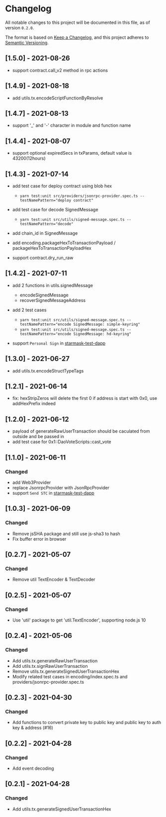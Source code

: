 # Changelog

All notable changes to this project will be documented in this file, as of version `0.2.0`.

The format is based on [Keep a Changelog](https://keepachangelog.com/en/1.0.0/),
and this project adheres to [Semantic Versioning](https://semver.org/spec/v2.0.0.html).

## [1.5.0] - 2021-08-26
- support contract.call_v2 method in rpc actions

## [1.4.9] - 2021-08-18
- add utils.tx.encodeScriptFunctionByResolve

## [1.4.7] - 2021-08-13
- support '_' and '-' character in module and function name

## [1.4.4] - 2021-08-07
- support optional expiredSecs in txParams, default value is 43200(12hours)

## [1.4.3] - 2021-07-14
- add test case for deploy contract using blob hex
    * `yarn test:unit src/providers/jsonrpc-provider.spec.ts --testNamePattern="deploy contract"`

- add test case for decode SignedMessage
    * `yarn test:unit src/utils/signed-message.spec.ts --testNamePattern="decode"`

- add chain_id in SignedMessage

- add encoding.packageHexToTransactionPayload / packageHexToTransactionPayloadHex

- support contract.dry_run_raw

## [1.4.2] - 2021-07-11
- add 2 functions in utils.signedMessage
    * encodeSignedMessage
    * recoverSignedMessageAddress
    
- add 2 test cases
    * `yarn test:unit src/utils/signed-message.spec.ts --testNamePattern="encode SignedMessage: simple-keyring"`
    * `yarn test:unit src/utils/signed-message.spec.ts --testNamePattern="encode SignedMessage: hd-keyring"`

- support `Personal Sign` in [starmask-test-dapp](https://github.com/starcoinorg/starmask-test-dapp)

## [1.3.0] - 2021-06-27
- add utils.tx.encodeStructTypeTags

## [1.2.1] - 2021-06-14
- fix: hexStripZeros will delete the first 0 if address is start with 0x0, use addHexPrefix indeed

## [1.2.0] - 2021-06-12
- payload of generateRawUserTransaction should be caculated from outside and be passed in 
- add test case for 0x1::DaoVoteScripts::cast_vote

## [1.1.0] - 2021-06-11

### Changed
- add Web3Provider
- replace JsonrpcProvider with JsonRpcProvider
- support `Send STC` in [starmask-test-dapp](https://github.com/starcoinorg/starmask-test-dapp)

###
## [1.0.3] - 2021-06-09

### Changed
- Remove jsSHA package and still use js-sha3 to hash
- Fix buffer error in browser

## [0.2.7] - 2021-05-07

### Changed
- Remove util TextEncoder & TextDecoder

## [0.2.5] - 2021-05-07

### Changed
- Use 'util' package to get 'util.TextEncoder', supporting node.js 10

## [0.2.4] - 2021-05-06

### Changed
- Add utils.tx.generateRawUserTransaction
- Add utils.tx.signRawUserTransaction
- Remove utils.tx.generateSignedUserTransactionHex
- Modify related test cases in encoding/index.spec.ts and providers/jsonrpc-provider.spec.ts

## [0.2.3] - 2021-04-30

### Changed
- Add functions to convert private key to public key and public key to auth key & address (#16)

## [0.2.2] - 2021-04-28

### Changed
- Add event decoding

## [0.2.1] - 2021-04-28

### Changed
- Add utils.tx.generateSignedUserTransactionHex
